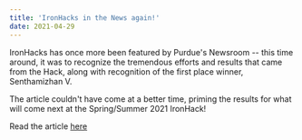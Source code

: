 ```yaml
---
title: 'IronHacks in the News again!'
date: 2021-04-29
---
```

 
IronHacks has once more been featured by Purdue's Newsroom -- this time around, it was to recognize the tremendous efforts and results that came from the Hack, along with recognition of the first place winner, Senthamizhan V.

The article couldn't have come at a better time, priming the results for what will come next at the Spring/Summer 2021 IronHack!

Read the article [here](https://polytechnic.purdue.edu/newsroom/brunswicker%E2%80%99s-ironhacks-data-science-challenge-predicted-social-crowding-it-occurred)

